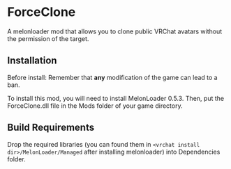 # ForceClone
A melonloader mod that allows you to clone public VRChat avatars without the permission of the target.

## Installation
Before install:
Remember that **any** modification of the game can lead to a ban.

To install this mod, you will need to install MelonLoader 0.5.3. Then, put the ForceClone.dll file in the Mods folder of your game directory.

## Build Requirements
Drop the required libraries (you can found them in `<vrchat install dir>/MelonLoader/Managed` after installing melonloader) into Dependencies folder.
